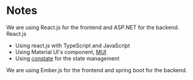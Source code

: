# Notes

We are using React.js for the frontend and ASP.NET for the backend.
React.js
  - Using react.js with TypeScript and JavaScript
  - Using Material UI's component, [MUI](https://mui.com/)
  - Using [constate](https://github.com/diegohaz/constate) for the state management

We are using Ember.js for the frontend and spring boot for the backend.
